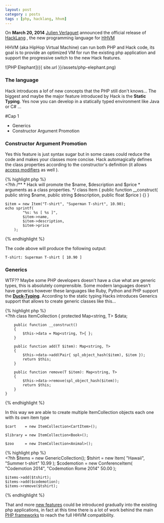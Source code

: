 ```yaml
---
layout: post
category : posts
tags : [php, hacklang, hhvm]
---
```


On **March 20, 2014** [Julien Verlaguet](https://code.facebook.com/posts/264544830379293/hack-a-new-programming-language-for-hhvm/) announced the official release of [HackLang](http://hacklang.org/) , the new programming language for [HHVM](http://hhvm.com/)


HHVM (aka HipHop Virtual Machine) can run both PHP and Hack code, its goal is to provide an optimized VM for run the existing php application and support the progressive switch to the new Hack features. 

![PHP Elephant]({{ site.url }}/assets/php-elephant.png)

### The language
Hack introduces a lof of new concepts that the PHP still don't knows...
The biggest and maybe the major feature introduced by Hack is the **Static Typing**. Yes now you can develop in a statically typed environment like Java or C# ...


#Cap 1


* Generics
* Constructor Argument Promotion

### Constructor Argument Promotion
Yes this feature is just syntax sugar but in some cases could reduce the code and makes your classes more concise.
Hack automagically defines the class properties according to the constructor's definition (it allows [access modifiers](http://en.wikipedia.org/wiki/Access_modifiers) as well ).
    
{% highlight php %}    
    <?hh
    /**
     * Hack will promote the $name, $description and $price
     * arguments as a class properties.
     */
    class Item
    {
        public function __construct(
                public string $name,
                public string $description,
                public float  $price
            )
        {}
    }
    
    $item = new Item("T-shirt", "Superman T-shirt", 10.90);
    echo sprintf(
            "%s: %s [ %s ]",
            $item->name,
            $item->description,
            $item->price
        );
 {% endhighlight %}

 The code above will produce the following output:
 
 `T-shirt: Superman T-shirt [ 10.90 ]`


### Generics
WTF??
Maybe some PHP developers doesn't have a clue what are generic types, this is absolutely comprensible.
Some modern languages doesn't have generics however these languages like Ruby, Python and PHP support the **[Duck-Typing](http://en.wikipedia.org/wiki/Duck_typing)**.
According to the static typing Hacks introduces Generics support that allows to create generic classes like this...

{% highlight php %}    
    <?hh
    class ItemCollection<T>
    {
        protected Map<string, T> $data;

        public function __construct()
        {
            $this->data = Map<string, T>{ };
        }

        public function add(T $item): Map<string, T>
        {
            $this->data->add(Pair{ spl_object_hash($item), $item });
            return $this;
        }

        public function remove(T $item): Map<string, T>
        {
            $this->data->remove(spl_object_hash($item));
            return $this;
        }
    }
{% endhighlight %}    

In this way we are able to create multiple ItemCollection objects each one with its own item type

`$cart    = new ItemCollection<CartItem>();`

`$library = new ItemCollection<Book>();`

`$zoo     = new ItemCollection<Animal>();`

{% highlight php %}    
    <?hh
    $items = new GenericCollection<Item>();
    $tshirt = new Item(
        "Hawaii",
        "Summer t-shirt"
        10.99
    );
    $codemotion = new ConferenceItem(
        "Codemotion 2014",
        "Codemotion Rome 2014"
        50.00
    );

    $items->add($tshirt);
    $items->add($codemotion);
    $items->remove($tshirt);
{% endhighlight %}    

That and more [new features](http://docs.hhvm.com/manual/en/hacklangref.php) could be introduced gradually into the existing php applications, in fact at this time there is a lot of work behind the main [PHP frameworks](http://hhvm.com/frameworks) to reach the full HHVM compatibility.